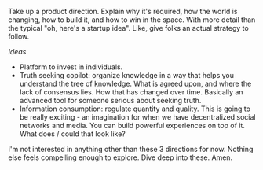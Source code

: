 Take up a product direction. Explain why it's required, how the world is changing, how to build it, and how to win in the space. With more detail than the typical "oh, here's a startup idea". Like, give folks an actual strategy to follow.

*Ideas*
- Platform to invest in individuals.
- Truth seeking copilot: organize knowledge in a way that helps you understand the tree of knowledge. What is agreed upon, and where the lack of consensus lies. How that has changed over time. Basically an advanced tool for someone serious about seeking truth.
- Information consumption: regulate quantity and quality. This is going to be really exciting - an imagination for when we have decentralized social networks and media. You can build powerful experiences on top of it. What does / could that look like?

I'm not interested in anything other than these 3 directions for now. Nothing else feels compelling enough to explore. Dive deep into these. Amen.